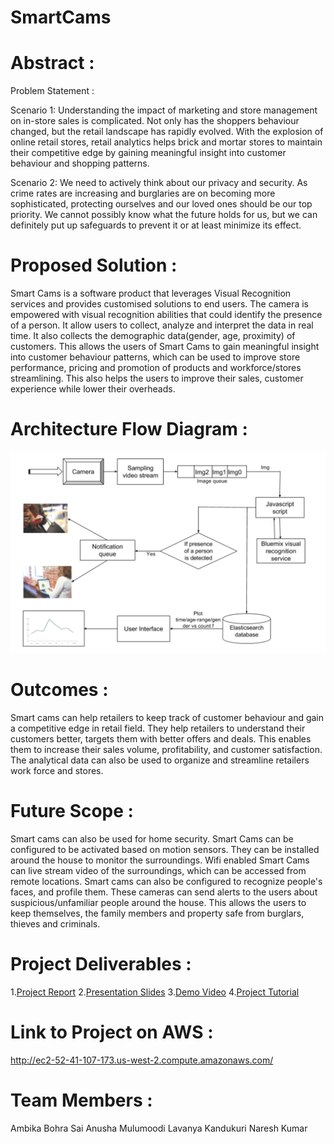 # SmartCams

# Abstract  :

Problem Statement :

Scenario 1:
Understanding the impact of marketing and store management on in-store sales is complicated. Not only has the shoppers behaviour changed, but the retail landscape has rapidly evolved. With the explosion of online retail stores, retail analytics helps brick and mortar stores to maintain their competitive edge by gaining meaningful insight into customer behaviour and shopping patterns.

Scenario 2:
We need to actively think about our privacy and security. As crime rates are increasing and burglaries are on becoming more sophisticated, protecting ourselves and our loved ones should be our top priority. We cannot possibly know what the future holds for us, but we can definitely put up safeguards to prevent it or at least minimize its effect.

# Proposed Solution :

Smart Cams is a software product that leverages Visual Recognition services and provides customised solutions to end users. The camera is empowered with visual recognition abilities that could identify the presence of a person. It allow users to collect, analyze and interpret the data in real time. It also collects the demographic data(gender, age, proximity) of customers. This allows the users of Smart Cams to gain meaningful insight into customer behaviour patterns, which can be used to improve store performance, pricing and promotion of products and workforce/stores streamlining. This also helps the users to improve their sales, customer experience while lower their overheads.


# Architecture Flow Diagram  :

![alt text](https://github.com/SJSU272LabS17/Project-Team-3/blob/master/images/Final%20Flow%20Diagram.png "Architecture Flow Diagram")

# Outcomes : 

Smart cams can help retailers to keep track of customer behaviour and gain a competitive edge in retail field. They help retailers to understand their customers better, targets them with better offers and deals. This enables them to increase their sales volume, profitability, and customer satisfaction. The analytical data can also be used to organize and streamline retailers work force and stores.

# Future Scope :

Smart cams can also be used for home security. Smart Cams can be configured to be activated based on motion sensors. They can be installed around the house to monitor the surroundings. Wifi enabled Smart Cams can live stream video of the surroundings, which can be accessed from remote locations. Smart cams can also be configured to recognize people's faces, and profile them. These cameras can send alerts to the users about suspicious/unfamiliar people around the house. This allows the users to keep themselves, the family members and property safe from burglars, thieves and criminals.

# Project Deliverables :
1.[Project Report](https://github.com/SJSU272LabS17/Project-Team-3/blob/master/ProjectReport_Team3.pdf)
2.[Presentation Slides](https://github.com/SJSU272LabS17/Project-Team-3/blob/master/Presentation_SmartCams.pptx)
3.[Demo Video](https://github.com/SJSU272LabS17/Project-Team-3/blob/master/SmartCams_DemoVideo.mp4)
4.[Project Tutorial]()

# Link to Project on AWS :

http://ec2-52-41-107-173.us-west-2.compute.amazonaws.com/

# Team Members :
Ambika Bohra
Sai Anusha Mulumoodi
Lavanya Kandukuri
Naresh Kumar
